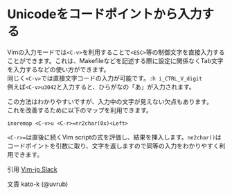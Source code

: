 # Unicodeをコードポイントから入力する

Vimの入力モードでは`<C-v>`を利用することで`<ESC>`等の制御文字を直接入力することができます。これは、Makefileなどを記述する際に設定に関係なくTab文字を入力するなどの使い方ができます。  
同じく`<C-v>`では直接文字コードの入力が可能です。`:h i_CTRL_V_digit`  
例えば`<C-v>u3042`と入力すると、ひらがなの「あ」が入力されます。  

この方法はわかりやすいですが、入力中の文字が見えない欠点もあります。  
これを改善するために以下のマップを利用できます。  

```vim
inoremap <C-v>u <C-r>=nr2char(0x)<Left>
```

`<C-r>=`は直後に続くVim scriptの式を評価し、結果を挿入します。`ne2char()`はコードポイントを引数に取り、文字を返しますので同等の入力をわかりやすく利用できます。

引用 [Vim-jp Slack](https://vim-jp.org/slacklog/C01JSLDQZH6/2021/03/)

文責 kato-k (@uvrub)